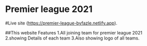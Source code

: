 # Premier league 2021

#Live site  (https://premier-league-byfazle.netlify.app).



##This website Features 
    1.All joining team for premier league 2021
    2.showing Details of each team
    3.Also showing logo of all teams.
